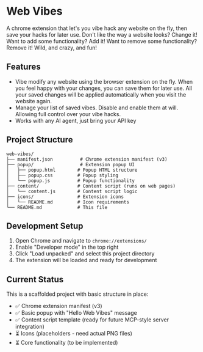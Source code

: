 # Web Vibes

A chrome extension that let's you vibe hack any website on the fly, then save
your hacks for later use. Don't like the way a website looks? Change it! Want to
add some functionality? Add it! Want to remove some functionality? Remove it!
Wild, and crazy, and fun!

## Features 
- Vibe modify any website using the browser extension on the fly. When you feel 
  happy with your changes, you can save them for later use. All your saved 
  changes will be applied automatically when you visit the website again.
- Manage your list of saved vibes. Disable and enable them at will. Allowing full
  control over your vibe hacks.
- Works with any AI agent, just bring your API key

## Project Structure

```
web-vibes/
├── manifest.json          # Chrome extension manifest (v3)
├── popup/                 # Extension popup UI
│   ├── popup.html        # Popup HTML structure
│   ├── popup.css         # Popup styling
│   └── popup.js          # Popup functionality
├── content/              # Content script (runs on web pages)
│   └── content.js        # Content script logic
├── icons/                # Extension icons
│   └── README.md         # Icon requirements
└── README.md             # This file
```

## Development Setup

1. Open Chrome and navigate to `chrome://extensions/`
2. Enable "Developer mode" in the top right
3. Click "Load unpacked" and select this project directory
4. The extension will be loaded and ready for development

## Current Status

This is a scaffolded project with basic structure in place:
- ✅ Chrome extension manifest (v3)
- ✅ Basic popup with "Hello Web Vibes" message
- ✅ Content script template (ready for future MCP-style server integration)
- ⏳ Icons (placeholders - need actual PNG files)
- ⏳ Core functionality (to be implemented)
